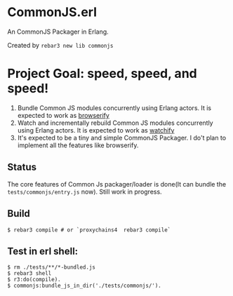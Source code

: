 CommonJS.erl
=====
An CommonJS Packager in Erlang.

Created by `rebar3 new lib commonjs`

# Project Goal: speed, speed, and speed!
1. Bundle Common JS modules concurrently using Erlang actors. It is expected to work as [browserify](https://github.com/substack/node-browserify)
2. Watch and incrementally rebuild Common JS modules concurrently using Erlang actors. It is expected to work as [watchify](https://github.com/substack/watchify)
3. It's expected to be a tiny and simple CommonJS Packager. I do't plan to implement all the features like browserify.

## Status
The core features of Common Js packager/loader is done(It can bundle the `tests/commonjs/entry.js` now). Still work in progress. 


Build
-----

    $ rebar3 compile # or `proxychains4  rebar3 compile`


Test in erl shell:
-----
    $ rm ./tests/**/*-bundled.js
    $ rebar3 shell
    $ r3:do(compile).
    $ commonjs:bundle_js_in_dir('./tests/commonjs/').
